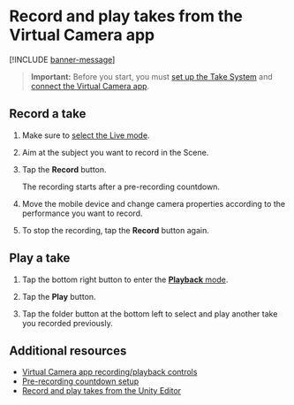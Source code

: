 # Record and play takes from the Virtual Camera app

[!INCLUDE [banner-message](banner-message.md)]

>**Important:** Before you start, you must [set up the Take System](take-system.md) and [connect the Virtual Camera app](connection-device.md).

## Record a take

1. Make sure to [select the Live mode](virtual-camera-app-ui-recplay.md).

2. Aim at the subject you want to record in the Scene.

3. Tap the **Record** button.  

   The recording starts after a pre-recording countdown.

4. Move the mobile device and change camera properties according to the performance you want to record.

5. To stop the recording, tap the **Record** button again.

## Play a take

1. Tap the bottom right button to enter the [**Playback** mode](virtual-camera-app-ui-recplay.md#playback-mode-interface).

2. Tap the **Play** button.

3. Tap the folder button at the bottom left to select and play another take you recorded previously.

## Additional resources

* [Virtual Camera app recording/playback controls](virtual-camera-app-ui-recplay.md)
* [Pre-recording countdown setup](virtual-camera-app-ui-settings.md#recording-countdown)
* [Record and play takes from the Unity Editor](take-system-recording.md)
